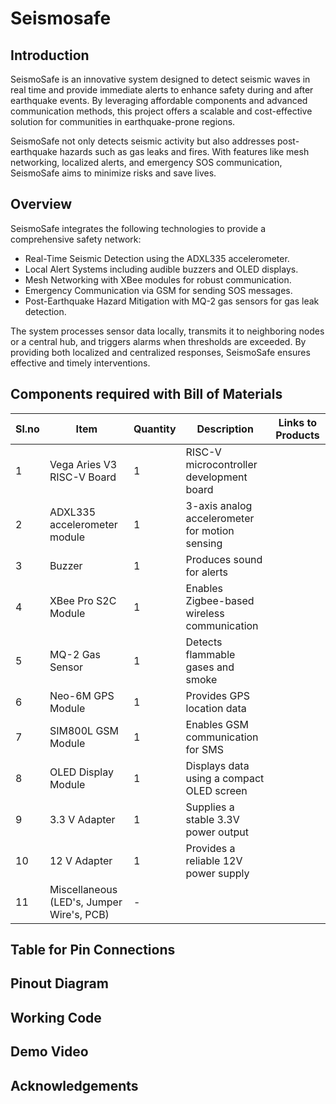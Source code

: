 # Seismosafe

## Introduction
SeismoSafe is an innovative system designed to detect seismic waves in real time and provide immediate alerts to enhance safety during and after earthquake events. By leveraging affordable components and advanced communication methods, this project offers a scalable and cost-effective solution for communities in earthquake-prone regions.

SeismoSafe not only detects seismic activity but also addresses post-earthquake hazards such as gas leaks and fires. With features like mesh networking, localized alerts, and emergency SOS communication, SeismoSafe aims to minimize risks and save lives.
## Overview
SeismoSafe integrates the following technologies to provide a comprehensive safety network:
- Real-Time Seismic Detection using the ADXL335 accelerometer.
- Local Alert Systems including audible buzzers and OLED displays.
- Mesh Networking with XBee modules for robust communication.
- Emergency Communication via GSM for sending SOS messages.
- Post-Earthquake Hazard Mitigation with MQ-2 gas sensors for gas leak detection.

The system processes sensor data locally, transmits it to neighboring nodes or a central hub, and triggers alarms when thresholds are exceeded. By providing both localized and centralized responses, SeismoSafe ensures effective and timely interventions.
## Components required with Bill of Materials

|Sl.no|Item|Quantity|Description|Links to Products|
|-----|----|--------|-----------|-----------------|
|1    |Vega Aries V3 RISC-V Board|1|RISC-V microcontroller development board||
|2    |ADXL335 accelerometer module|1|3-axis analog accelerometer for motion sensing||
|3    |Buzzer|1|Produces sound for alerts ||
|4    |XBee Pro S2C Module|1|Enables Zigbee-based wireless communication||
|5    |MQ-2 Gas Sensor|1|Detects flammable gases and smoke||
|6    |Neo-6M GPS Module|1|Provides GPS location data||
|7    |SIM800L GSM Module|1|Enables GSM communication for SMS||
|8    |OLED Display Module|1|Displays data using a compact OLED screen||
|9    |3.3 V Adapter|1|Supplies a stable 3.3V power output||
|10   |12 V Adapter|1|Provides a reliable 12V power supply||
|11   |Miscellaneous (LED's, Jumper Wire's, PCB)|-|||

## Table for Pin Connections

## Pinout Diagram

## Working Code

## Demo Video

## Acknowledgements



